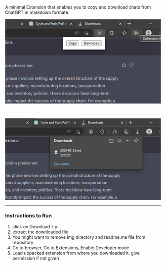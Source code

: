 A minimal Extension that enables you to copy and download chats from ChatGPT in markdown formate.

![extension popup window](img\first.png)

<br>

![downloaded file](img\second.png)

---

### Instructions to Run

1. click on Download zip
2. extract the downloaded file
3. You might want to remove img directory and readme.me file from repository
4. Go to browser, Go to Extensions, Enable Developer mode
5. Load uppacked extension from where you downloaded it. give permission if not given